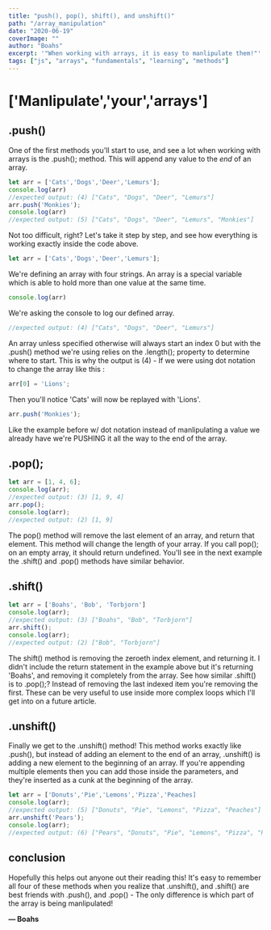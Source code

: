 ```yaml
---
title: "push(), pop(), shift(), and unshift()"
path: "/array_manipulation"
date: "2020-06-19"
coverImage: ""
author: "Boahs"
excerpt: '"When working with arrays, it is easy to manlipulate them!"'
tags: ["js", "arrays", "fundamentals", "learning", "methods"]
---
```

# ['Manlipulate','your','arrays']

## .push()

One of the first methods you'll start to use, and see a lot when working with arrays is the .push(); method. This will append any value to the <i>end</i> of an array. 

```javascript
let arr = ['Cats','Dogs','Deer','Lemurs'];
console.log(arr)
//expected output: (4) ["Cats", "Dogs", "Deer", "Lemurs"]
arr.push('Monkies');
console.log(arr)
//expected output: (5) ["Cats", "Dogs", "Deer", "Lemurs", "Monkies"]
```
Not too difficult, right? Let's take it step by step, and see how everything is working exactly inside the code above. 

```javascript
let arr = ['Cats','Dogs','Deer','Lemurs'];
```
We're defining an array with four strings.  An array is a special variable which is able to hold more than one value at the same time. 


```javascript
console.log(arr)
```
We're asking the console to log our defined array.

```javascript
//expected output: (4) ["Cats", "Dogs", "Deer", "Lemurs"]
```
An array unless specified otherwise will always start an index 0 but with the .push() method we're using relies on the .length(); property to determine where to start. This is why the output is (4) - If we were using dot notation to change the array like this : 

```javascript
arr[0] = 'Lions';
```
Then you'll notice 'Cats' will now be replayed with 'Lions'.

```javascript
arr.push('Monkies');
```
Like the example before w/ dot notation instead of manlipulating a value we already have we're PUSHING it all the way to the end of the array. 

## .pop();

```javascript
let arr = [1, 4, 6];
console.log(arr);
//expected output: (3) [1, 9, 4]
arr.pop();
console.log(arr);
//expected output: (2) [1, 9]
```
The pop() method will remove the last element of an array, and return that element. This method will change the length of your array. If you call pop(); on an empty array, it should return undefined. You'll see in the next example the .shift() and .pop() methods have similar behavior. 


## .shift()

```javascript
let arr = ['Boahs', 'Bob', 'Torbjorn']
console.log(arr);
//expected output: (3) ["Boahs", "Bob", "Torbjorn"]
arr.shift();
console.log(arr);
//expected output: (2) ["Bob", "Torbjorn"]
```

The shift() method is removing the zeroeth index element, and returning it. I didn't include the return statement in the example above but it's returning 'Boahs', and removing it completely from the array. See how similar .shift() is to .pop();? Instead of removing the last indexed item you're removing the first. These can be very useful to use inside more complex loops which I'll get into on a future article. 



## .unshift()
Finally we get to the .unshift() method! This method works exactly like .push(), but instead of adding an element to the end of an array, .unshift() is adding a new element to the beginning of an array. If you're appending multiple elements then you can add those inside the parameters, and they're inserted as a cunk at the beginning of the array.

```javascript
let arr = ['Donuts','Pie','Lemons','Pizza','Peaches]
console.log(arr);
//expected output: (5) ["Donuts", "Pie", "Lemons", "Pizza", "Peaches"]
arr.unshift('Pears');
console.log(arr);
//expected output: (6) ["Pears", "Donuts", "Pie", "Lemons", "Pizza", "Peaches"]
```

## conclusion

Hopefully this helps out anyone out their reading this! It's easy to remember all four of these methods when you realize that .unshift(), and .shift() are best friends with .push(), and .pop() - The only difference is which part of the array is being manlipulated! 


**— Boahs**
